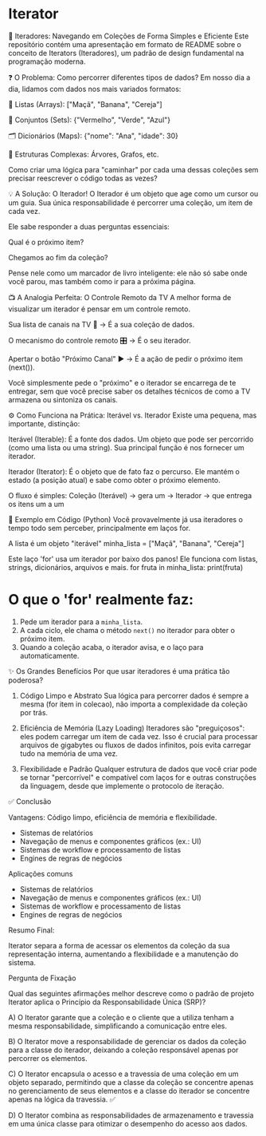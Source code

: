 # Iterator

🧭 Iteradores: Navegando em Coleções de Forma Simples e Eficiente
Este repositório contém uma apresentação em formato de README sobre o conceito de Iterators (Iteradores), um padrão de design fundamental na programação moderna.

❓ O Problema: Como percorrer diferentes tipos de dados?
Em nosso dia a dia, lidamos com dados nos mais variados formatos:

📝 Listas (Arrays): ["Maçã", "Banana", "Cereja"]

🧩 Conjuntos (Sets): {"Vermelho", "Verde", "Azul"}

🗂️ Dicionários (Maps): {"nome": "Ana", "idade": 30}

🌳 Estruturas Complexas: Árvores, Grafos, etc.

Como criar uma lógica para "caminhar" por cada uma dessas coleções sem precisar reescrever o código todas as vezes?

💡 A Solução: O Iterador!
O Iterador é um objeto que age como um cursor ou um guia. Sua única responsabilidade é percorrer uma coleção, um item de cada vez.

Ele sabe responder a duas perguntas essenciais:

Qual é o próximo item?

Chegamos ao fim da coleção?

Pense nele como um marcador de livro inteligente: ele não só sabe onde você parou, mas também como ir para a próxima página.

📺 A Analogia Perfeita: O Controle Remoto da TV
A melhor forma de visualizar um iterador é pensar em um controle remoto.

Sua lista de canais na TV 📡  -> É a sua coleção de dados.

O mecanismo do controle remoto 🎛️ -> É o seu iterador.

Apertar o botão "Próximo Canal" ▶️ -> É a ação de pedir o próximo item (next()).

Você simplesmente pede o "próximo" e o iterador se encarrega de te entregar, sem que você precise saber os detalhes técnicos de como a TV armazena ou sintoniza os canais.

⚙️ Como Funciona na Prática: Iterável vs. Iterador
Existe uma pequena, mas importante, distinção:

Iterável (Iterable): É a fonte dos dados. Um objeto que pode ser percorrido (como uma lista ou uma string). Sua principal função é nos fornecer um iterador.

Iterador (Iterator): É o objeto que de fato faz o percurso. Ele mantém o estado (a posição atual) e sabe como obter o próximo elemento.

O fluxo é simples:
Coleção (Iterável) -> gera um -> Iterador -> que entrega os itens um a um

🐍 Exemplo em Código (Python)
Você provavelmente já usa iteradores o tempo todo sem perceber, principalmente em laços for.

A lista é um objeto "iterável"
minha_lista = ["Maçã", "Banana", "Cereja"]

Este laço 'for' usa um iterador por baixo dos panos!
Ele funciona com listas, strings, dicionários, arquivos e mais.
for fruta in minha_lista:
    print(fruta)

# O que o 'for' realmente faz:
1. Pede um iterador para a `minha_lista`.
2. A cada ciclo, ele chama o método `next()` no iterador para obter o próximo item.
3. Quando a coleção acaba, o iterador avisa, e o laço para automaticamente.

✨ Os Grandes Benefícios
Por que usar iteradores é uma prática tão poderosa?

1. Código Limpo e Abstrato
Sua lógica para percorrer dados é sempre a mesma (for item in colecao), não importa a complexidade da coleção por trás.

2. Eficiência de Memória (Lazy Loading)
Iteradores são "preguiçosos": eles podem carregar um item de cada vez. Isso é crucial para processar arquivos de gigabytes ou fluxos de dados infinitos, pois evita carregar tudo na memória de uma vez.

3. Flexibilidade e Padrão
Qualquer estrutura de dados que você criar pode se tornar "percorrível" e compatível com laços for e outras construções da linguagem, desde que implemente o protocolo de iteração.

✅ Conclusão

Vantagens: Código limpo, eficiência de memória e flexibilidade.

- Sistemas de relatórios
- Navegação de menus e componentes gráficos (ex.: UI)
- Sistemas de workflow e processamento de listas
- Engines de regras de negócios

Aplicações comuns

- Sistemas de relatórios
- Navegação de menus e componentes gráficos (ex.: UI)
- Sistemas de workflow e processamento de listas
- Engines de regras de negócios


Resumo Final:

Iterator separa a forma de acessar os elementos da coleção da sua representação interna,
aumentando a flexibilidade e a manutenção do sistema.

Pergunta de Fixação

Qual das seguintes afirmações melhor descreve como o padrão de projeto Iterator aplica o Princípio da Responsabilidade Única (SRP)?

A) O Iterator garante que a coleção e o cliente que a utiliza tenham a mesma responsabilidade, simplificando a comunicação entre eles.

B) O Iterator move a responsabilidade de gerenciar os dados da coleção para a classe do iterador, deixando a coleção responsável apenas por percorrer os elementos.

C) O Iterator encapsula o acesso e a travessia de uma coleção em um objeto separado, permitindo que a classe da coleção se concentre apenas no gerenciamento de seus elementos e a classe do iterador se concentre apenas na lógica da travessia. ✅

D) O Iterator combina as responsabilidades de armazenamento e travessia em uma única classe para otimizar o desempenho do acesso aos dados.

